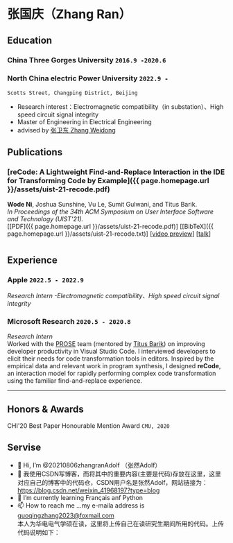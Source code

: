 # 张国庆（Zhang Ran） 


## Education
### **China Three Gorges University** `2016.9 -2020.6`
### **North China electric Power University** `2022.9 -`
```
Scotts Street, Changping District, Beijing
```
- Research interest：Electromagnetic compatibility（in substation）、High speed circuit signal integrity
- Master of Engineering in Electrical Engineering
- advised by [张卫东 Zhang Weidong ](https://electric.ncepu.edu.cn/szdw/xyjj6/dcycddgyjs/91e7cf913fef4b3f84b505ec24cef90a.htm)

## Publications

### [**reCode: A Lightweight Find-and-Replace Interaction in the IDE for Transforming Code by Example**]({{ page.homepage.url }}/assets/uist-21-recode.pdf)
**Wode Ni**, Joshua Sunshine, Vu Le, Sumit Gulwani, and Titus Barik.<br> 
_In Proceedings of the 34th ACM Symposium on User Interface Software and Technology (UIST'21)._ <br>
[[PDF]({{ page.homepage.url }}/assets/uist-21-recode.pdf)]
[[BibTeX]({{ page.homepage.url }}/assets/uist-21-recode.txt)]
[[video preview](https://youtu.be/fMdHK9UrgQ4)]
[[talk](https://youtu.be/_GQ8E7EMMws)]


#
## Experience
### **Apple** `2022.5 - 2022.9`

_Research Intern -Electromagnetic compatibility、High speed circuit signal integrity_<br>

### **Microsoft Research** `2020.5 - 2020.8`

_Research Intern_<br>
Worked with the [PROSE](https://www.microsoft.com/en-us/research/group/prose/) team (mentored by [Titus Barik](https://www.barik.net/)) on improving developer productivity in Visual Studio Code. I interviewed developers to elicit their needs for code transformation tools in editors. Inspired by the empirical data and relevant work in program synthesis, I designed **reCode**, an interaction model for rapidly performing complex code transformation using the familiar find-and-replace experience.


---

## Honors & Awards

CHI'20 Best Paper Honourable Mention Award `CMU, 2020` <br>


## Servise
- 👋 Hi, I’m @20210806zhangranAdolf （张然Adolf）
- 👀 我使用CSDN写博客，而将其中的重要内容(主要是代码)存放在这里，这里对应自己的博客中的代码仓，CSDN用户名是张然Adolf，网站链接为：https://blog.csdn.net/weixin_41968197?type=blog
- 🌱 I’m currently learning Français anf Python
- 📫 How to reach me ...my e-maila address is guoqingzhang2023@foxmail.com<br>
本人为华电电气学硕在读，这里将上传自己在读研究生期间所用的代码。上传代码说明如下：<br>


<!---
20210806zhangranAdolf/20210806zhangranAdolf is a ✨ special ✨ repository because its `README.md` (this file) appears on your GitHub profile.
You can click the Preview link to take a look at your changes.
--->

